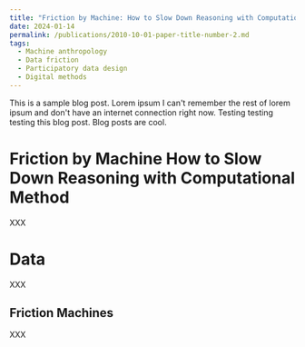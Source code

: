 ```yaml
---
title: "Friction by Machine: How to Slow Down Reasoning with Computational Method"
date: 2024-01-14
permalink: /publications/2010-10-01-paper-title-number-2.md
tags:
  - Machine anthropology
  - Data friction 
  - Participatory data design
  - Digital methods
---
```


This is a sample blog post. Lorem ipsum I can't remember the rest of lorem ipsum and don't have an internet connection right now. Testing testing testing this blog post. Blog posts are cool.

Friction by Machine
How to Slow Down Reasoning with Computational Method
======
XXX

Data
======
XXX

Friction Machines
------
XXX


